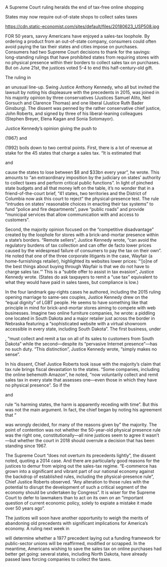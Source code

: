 A Supreme Court ruling heralds the end of tax-free online shopping   

States may now require out-of-state shops to collect sales taxes

https://cdn.static-economist.com/sites/default/files/20180623_USP508.jpg

FOR 50 years, savvy Americans have enjoyed a sales-tax loophole. By ordering a product from an out-of-state company, consumers could often avoid paying the tax their states and cities impose on purchases. Consumers had two Supreme Court decisions to thank for the savings: long-standing rulings that have prohibited states from requiring stores with no physical presence within their borders to collect sales tax on purchases. But on June 21st, the justices voted 5-4 to end this half-century-old gift.

The ruling in 

 

 an unusual line-up. Swing Justice Anthony Kennedy, who all but invited the lawsuit by noting his displeasure with the precedents in 2015, was joined in his majority opinion by three conservatives (Justices Samuel Alito, Neil Gorsuch and Clarence Thomas) and one liberal (Justice Ruth Bader Ginsburg). The dissent was penned by the rather conservative chief justice, John Roberts, and signed by three of his liberal-leaning colleagues (Stephen Breyer, Elena Kagan and Sonia Sotomayor).

Justice Kennedy’s opinion giving the push to 

 (1967) and 

 (1992) boils down to two central points. First, there is a lot of revenue at stake for the 45 states that charge a sales tax. “It is estimated that 

 and 

 cause the states to lose between $8 and $33bn every year”, he wrote. This amounts to “an extraordinary imposition by the judiciary on states’ authority to collect taxes and perform critical public functions”. In light of pinched state budgets and all that money left on the table, it’s no wonder that in a friend-of-the-court brief, “41 states, two territories and the District of Columbia now ask this court to reject” the physical-presence test. The rule “intrudes on states’ reasonable choices in enacting their tax systems” to fund “police and fire departments”, pave “public roads” and provide “municipal services that allow communication with and access to customers”. 

Second, the majority opinion focused on the “competitive disadvantage” created by the loophole for stores with a brick-and-mortar presence within a state’s borders. “Remote sellers”, Justice Kennedy wrote, “can avoid the regulatory burdens of tax collection and can offer de facto lower prices caused by the widespread failure of consumers to pay the tax on their own”. He noted that one of the three corporate litigants in the case, Wayfair (a home-furnishings retailer), highlighted its websites lower prices: “‘[o]ne of the best things about buying through Wayfair is that we do not have to charge sales tax.’” This is a “subtle offer to assist in tax evasion”, Justice Kennedy wrote. (States do ask taxpayers to remit a “use tax” equivalent to what they would have paid in sales taxes, but compliance is low.)

In the four landmark gay-rights cases he authored, including the 2015 ruling opening marriage to same-sex couples, Justice Kennedy drew on the “equal dignity” of LGBT people. He seems to have something like that principle in mind for brick-and-mortar stores aiming to compete with web businesses. Imagine two online furniture companies, he wrote: a piddling one located in South Dakota and a major retailer just across the border in Nebraska featuring a “sophisticated website with a virtual showroom accessible in every state, including South Dakota”. The first business, under 

, “must collect and remit a tax on all of its sales to customers from South Dakota” while the second—despite its “pervasive Internet presence"—has no such duty. “This distinction”, Justice Kennedy wrote, “simply makes no sense”.

In his dissent, Chief Justice Roberts took issue with the majority’s claim that tax rule brings fiscal devastation to the states. “Some companies, including the online behemoth Amazon”, he noted, “now voluntarily collect and remit sales tax in every state that assesses one—even those in which they have no physical presence”. So if the 

 and 

 rule “is harming states, the harm is apparently receding with time”. But this was not the main argument. In fact, the chief began by noting his agreement that “

 was wrongly decided, for many of the reasons given by” the majority. The point of contention was not whether the 50-year-old physical presence rule was the right one, constitutionally—all nine justices seem to agree it wasn’t—but whether the court in 2018 should overrule a decision that has been standing since 1967.

The Supreme Court “does not overturn its precedents lightly”, the dissent noted, quoting a 2014 case. And there are particularly good reasons for the justices to demur from wiping out the sales-tax regime. “E-commerce has grown into a significant and vibrant part of our national economy against the backdrop of established rules, including the physical-presence rule”, Chief Justice Roberts observed. “Any alteration to those rules with the potential to disrupt the development of such a critical segment of the economy should be undertaken by Congress”. It is wiser for the Supreme Court to defer to lawmakers than to act on its own on an “important question of current economic policy, solely to expiate a mistake it made over 50 years ago”.

The justices will soon have another opportunity to weigh the merits of abandoning old precedents with significant implications for America’s economy. A ruling next week in 

 will determine whether a 1977 precedent laying out a funding framework for public-sector unions will be reaffirmed, modified or scrapped. In the meantime, Americans wishing to save the sales tax on online purchases had better get going: several states, including North Dakota, have already passed laws forcing companies to collect the taxes.  
